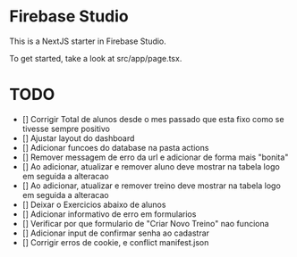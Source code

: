 # Firebase Studio

This is a NextJS starter in Firebase Studio.

To get started, take a look at src/app/page.tsx.

# TODO
- [] Corrigir Total de alunos desde o mes passado que esta fixo como se tivesse sempre positivo
- [] Ajustar layout do dashboard
- [] Adicionar funcoes do database na pasta actions
- [] Remover messagem de erro da url e adicionar de forma mais "bonita"
- [] Ao adicionar, atualizar e remover aluno deve mostrar na tabela logo em seguida a alteracao
- [] Ao adicionar, atualizar e remover treino deve mostrar na tabela logo em seguida a alteracao
- [] Deixar o Exercicios abaixo de alunos
- [] Adicionar informativo de erro em formularios
- [] Verificar por que formulario de "Criar Novo Treino" nao funciona
- [] Adicionar input de confirmar senha ao cadastrar
- [] Corrigir erros de cookie, e conflict manifest.json